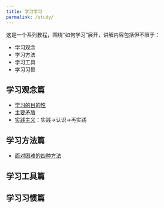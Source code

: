 ```yaml
---
title: 学习学习
permalink: /study/
---
```


这是一个系列教程，围绕“如何学习”展开，讲解内容包括但不限于：
- 学习观念
- 学习方法
- 学习工具
- 学习习惯

## 学习观念篇
- [学习的目的性](/study/学习观念/学习的目的性/)
- [主要矛盾](/study/学习观念/主要矛盾/)
- [实践主义](/study/学习方法/实践主义/)：实践→认识→再实践

## 学习方法篇
- [面对困难的四种方法](/study/学习方法/面对困难的四种方法/)

## 学习工具篇

## 学习习惯篇